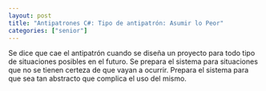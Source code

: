 ```yaml
---
layout: post
title: "Antipatrones C#: Tipo de antipatrón: Asumir lo Peor"
categories: ["senior"]
---
```


Se dice que cae el antipatrón cuando se diseña un proyecto <!--more-->para todo tipo de situaciones posibles en el futuro. Se prepara el sistema para situaciones que no se tienen certeza de que vayan a ocurrir. Prepara el sistema para que sea tan abstracto que complica el uso del mismo.
